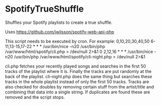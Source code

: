 # SpotifyTrueShuffle
Shuffles your Spotify playlists to create a true shuffle.

Uses https://github.com/jwilsson/spotify-web-api-php

This script needs to be executed by cron. For example:
0,10,20,30,40,50 6-11,13-15,17-22 * * * /usr/bin/nice -n20 /usr/bin/php /var/www/html/spotify/cli.php > /dev/null 2>&1
0 2,12,16 * * * /usr/bin/nice -n20 /usr/bin/php /var/www/html/spotify/cli-night.php > /dev/null 2>&1

cli.php fetches your recently played songs and searches in the first 50 tracks of the playlist where it is. Finally the tracks are put randomly at the back of the playlist.
cli-night.php does the same thing but searches these tracks in the whole playlist instead of only the first 50 tracks.
Tracks are also checked for doubles by removing certain stuff from the artist/title and combining that data into a single string. If duplicates are found these are removed and the script stops.

